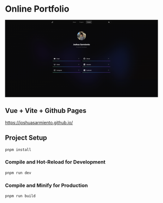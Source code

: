 # Online Portfolio

![alt text](https://raw.githubusercontent.com/joshuasarmiento/joshuasarmiento.github.io/main/src/assets/img/contactpage.png)

## Vue + Vite + Github Pages

https://joshuasarmiento.github.io/

## Project Setup

```sh
pnpm install
```

### Compile and Hot-Reload for Development

```sh
pnpm run dev
```

### Compile and Minify for Production

```sh
pnpm run build
```
